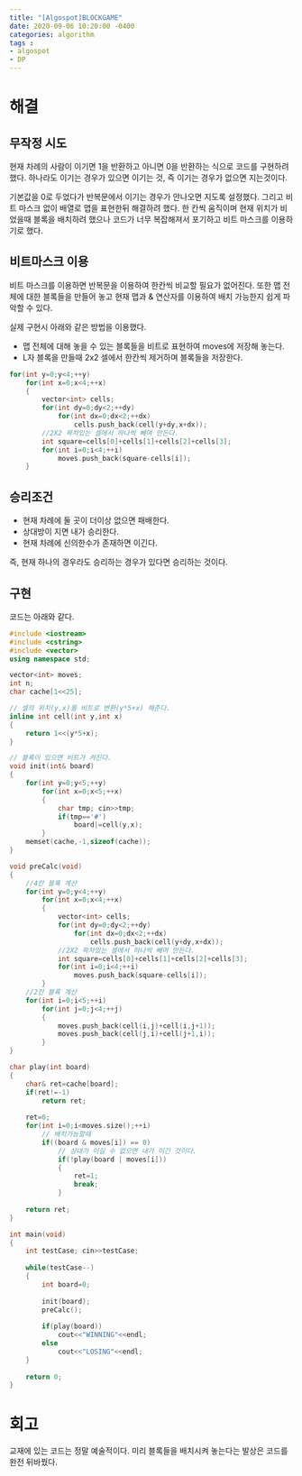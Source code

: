 ```yaml
---
title: "[Algospot]BLOCKGAME"
date: 2020-09-06 10:20:00 -0400
categories: algorithm 
tags :
- algospot 
- DP
---
```


# 해결
## 무작정 시도
현재 차례의 사람이 이기면 1을 반환하고 아니면 0을 반환하는 식으로 코드를 구현하려 했다. 
하나라도 이기는 경우가 있으면 이기는 것, 즉 이기는 경우가 없으면 지는것이다. 

기본값을 0로 두었다가 반복문에서 이기는 경우가 안나오면 지도록 설정했다.
그리고 비트 마스크 없이 배열로 맵을 표현한뒤 해결하려 했다.
한 칸씩 움직이며 현재 위치가 비었을때 블록을 배치하려 했으나 코드가 너무 복잡해져서 포기하고 비트 마스크를 이용하기로 했다.

## 비트마스크 이용

비트 마스크를 이용하면 반복문을 이용하여 한칸씩 비교할 필요가 없어진다.
또한 맵 전체에 대한 블록들을 만들어 놓고 현재 맵과 & 연산자를 이용하여 배치 가능한지 쉽게 파악할 수 있다.

실제 구현시 아래와 같은 방법을 이용했다.    
- 맵 전체에 대해 놓을 수 있는 블록들을 비트로 표현하여 moves에 저장해 놓는다.
- L자 블록을 만들때 2x2 셀에서 한칸씩 제거하며 블록들을 저장한다.

```c++
for(int y=0;y<4;++y)
    for(int x=0;x<4;++x)
    {
        vector<int> cells;
        for(int dy=0;dy<2;++dy)
            for(int dx=0;dx<2;++dx)
                cells.push_back(cell(y+dy,x+dx));
        //2X2 꽉차있는 셀에서 하나씩 빼며 만든다.
        int square=cells[0]+cells[1]+cells[2]+cells[3];
        for(int i=0;i<4;++i)
            moves.push_back(square-cells[i]);
    }
```
## 승리조건
- 현재 차례에 둘 곳이 더이상 없으면 패배한다.
- 상대방이 지면 내가 승리한다.
- 현재 차례에 신의한수가 존재하면 이긴다.

즉, 현재 하나의 경우라도 승리하는 경우가 있다면 승리하는 것이다.

## 구현 
코드는 아래와 같다.  
```c++
#include <iostream>
#include <cstring>
#include <vector>
using namespace std;

vector<int> moves;
int n;
char cache[1<<25];

// 셀의 위치(y,x)를 비트로 변환(y*5+x) 해준다.
inline int cell(int y,int x)
{
    return 1<<(y*5+x);
}

// 블록이 있으면 비트가 켜진다.
void init(int& board)
{
    for(int y=0;y<5;++y)
        for(int x=0;x<5;++x)
        {
            char tmp; cin>>tmp;
            if(tmp=='#')
                board|=cell(y,x);
        }
    memset(cache,-1,sizeof(cache));
}

void preCalc(void)
{
    //4칸 블록 계산
    for(int y=0;y<4;++y)
        for(int x=0;x<4;++x)
        {
            vector<int> cells;
            for(int dy=0;dy<2;++dy)
                for(int dx=0;dx<2;++dx)
                    cells.push_back(cell(y+dy,x+dx));
            //2X2 꽉차있는 셀에서 하나씩 빼며 만든다.
            int square=cells[0]+cells[1]+cells[2]+cells[3];
            for(int i=0;i<4;++i)
                moves.push_back(square-cells[i]);
        }
    //2칸 블록 계산
    for(int i=0;i<5;++i)
        for(int j=0;j<4;++j)
        {
            moves.push_back(cell(i,j)+cell(i,j+1));
            moves.push_back(cell(j,i)+cell(j+1,i));
        }
}

char play(int board)
{
    char& ret=cache[board];
    if(ret!=-1)
        return ret;
    
    ret=0;
    for(int i=0;i<moves.size();++i)
        // 배치가능할때
        if((board & moves[i]) == 0)
            // 상대가 이길 수 없으면 내가 이긴 것이다.
            if(!play(board | moves[i]))
            {
                ret=1;
                break;
            }
    
    return ret;
}

int main(void)
{
    int testCase; cin>>testCase;
    
    while(testCase--)
    {
        int board=0;
        
        init(board);
        preCalc();
        
        if(play(board))
            cout<<"WINNING"<<endl;
        else
            cout<<"LOSING"<<endl;
    }
    
    return 0;
}

```
# 회고
교재에 있는 코드는 정말 예술적이다. 미리 블록들을 배치시켜 놓는다는 발상은 코드를 완전 뒤바꿨다.
